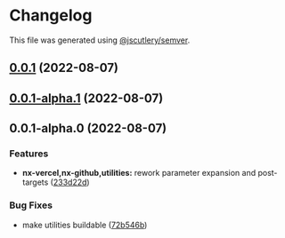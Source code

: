 # Changelog

This file was generated using [@jscutlery/semver](https://github.com/jscutlery/semver).

## [0.0.1](https://github.com/Phault/nx-expand/compare/utilities-0.0.1-alpha.1...utilities-0.0.1) (2022-08-07)

## [0.0.1-alpha.1](https://github.com/Phault/nx-expand/compare/utilities-0.0.1-alpha.0...utilities-0.0.1-alpha.1) (2022-08-07)

## 0.0.1-alpha.0 (2022-08-07)


### Features

* **nx-vercel,nx-github,utilities:** rework parameter expansion and post-targets ([233d22d](https://github.com/Phault/nx-expand/commit/233d22df6cb2342c6c126fe5dba9bb026c91aea3))


### Bug Fixes

* make utilities buildable ([72b546b](https://github.com/Phault/nx-expand/commit/72b546b1dbf73a01783761b401505675877ee9f3))
